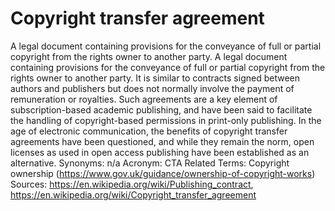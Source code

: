 # Copyright transfer agreement
A legal document containing provisions for the conveyance of full or partial copyright from the rights owner to another party.
A legal document containing provisions for the conveyance of full or partial copyright from the rights owner to another party. It is similar to contracts signed between authors and publishers but does not normally involve the payment of remuneration or royalties. Such agreements are a key element of subscription-based academic publishing, and have been said to facilitate the handling of copyright-based permissions in print-only publishing. In the age of electronic communication, the benefits of copyright transfer agreements have been questioned, and while they remain the norm, open licenses as used in open access publishing have been established as an alternative.
Synonyms: n/a
Acronym: CTA
Related Terms: Copyright ownership (https://www.gov.uk/guidance/ownership-of-copyright-works)
Sources:
https://en.wikipedia.org/wiki/Publishing_contract,
https://en.wikipedia.org/wiki/Copyright_transfer_agreement